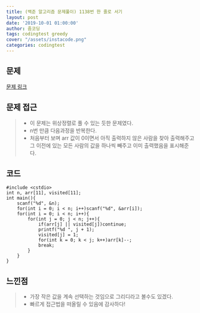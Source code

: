 ```yaml
---
title: (백준 알고리즘 문제풀이) 1138번 한 줄로 서기
layout: post
date: '2019-10-01 01:00:00'
author: 줌코딩
tags: codingtest greedy
cover: "/assets/instacode.png"
categories: codingtest
---
```


## 문제

[문제 링크](https://www.acmicpc.net/problem/1138)

## 문제 접근

>* 이 문제는 위상정렬로 풀 수 있는 듯한 문제였다.
>* n번 만큼 다음과정을 반복한다.
>* 처음부터 보며 arr 값이 0이면서 아직 출력하지 않은 사람을 찾아 출력해주고 그 이전에 있는 모든 사람의 값을 하나씩 빼주고 이미 출력했음을 표시해준다.

## 코드

    #include <cstdio>
    int n, arr[11], visited[11];
    int main(){
        scanf("%d", &n);
        for(int i = 0; i < n; i++)scanf("%d", &arr[i]);
        for(int i = 0; i < n; i++){
            for(int j = 0; j < n; j++){
                if(arr[j] || visited[j])continue;
                printf("%d ", j + 1);
                visited[j] = 1;
                for(int k = 0; k < j; k++)arr[k]--;
                break;
            }
        }    
    }

## 느낀점

>* 가장 작은 값을 계속 선택하는 것임으로 그리디라고 볼수도 있겠다.
>* 빠르게 접근법을 떠올릴 수 있음에 감사하다!

